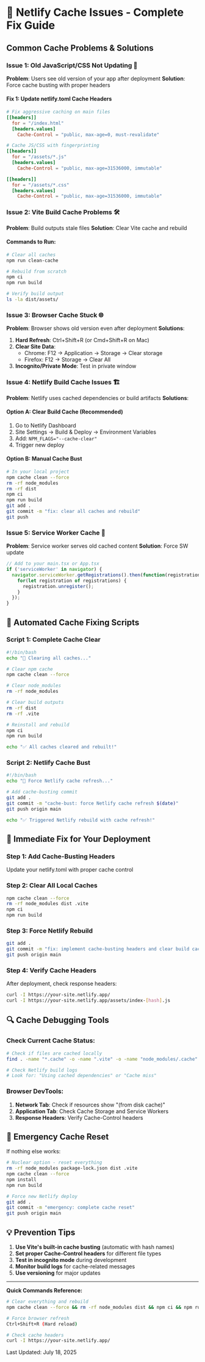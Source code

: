 # 🚀 Netlify Cache Issues - Complete Fix Guide

## Common Cache Problems & Solutions

### Issue 1: Old JavaScript/CSS Not Updating 🔄

**Problem**: Users see old version of your app after deployment
**Solution**: Force cache busting with proper headers

#### Fix 1: Update netlify.toml Cache Headers
```toml
# Fix aggressive caching on main files
[[headers]]
  for = "/index.html"
  [headers.values]
    Cache-Control = "public, max-age=0, must-revalidate"

# Cache JS/CSS with fingerprinting
[[headers]]
  for = "/assets/*.js"
  [headers.values]
    Cache-Control = "public, max-age=31536000, immutable"

[[headers]]
  for = "/assets/*.css"
  [headers.values]
    Cache-Control = "public, max-age=31536000, immutable"
```

### Issue 2: Vite Build Cache Problems 🛠️

**Problem**: Build outputs stale files
**Solution**: Clear Vite cache and rebuild

#### Commands to Run:
```bash
# Clear all caches
npm run clean-cache

# Rebuild from scratch
npm ci
npm run build

# Verify build output
ls -la dist/assets/
```

### Issue 3: Browser Cache Stuck 🌐

**Problem**: Browser shows old version even after deployment
**Solutions**:

1. **Hard Refresh**: Ctrl+Shift+R (or Cmd+Shift+R on Mac)
2. **Clear Site Data**: 
   - Chrome: F12 → Application → Storage → Clear storage
   - Firefox: F12 → Storage → Clear All
3. **Incognito/Private Mode**: Test in private window

### Issue 4: Netlify Build Cache Issues 🏗️

**Problem**: Netlify uses cached dependencies or build artifacts
**Solutions**:

#### Option A: Clear Build Cache (Recommended)
1. Go to Netlify Dashboard
2. Site Settings → Build & Deploy → Environment Variables
3. Add: `NPM_FLAGS="--cache-clear"`
4. Trigger new deploy

#### Option B: Manual Cache Bust
```bash
# In your local project
npm cache clean --force
rm -rf node_modules
rm -rf dist
npm ci
npm run build
git add .
git commit -m "fix: clear all caches and rebuild"
git push
```

### Issue 5: Service Worker Cache 🔧

**Problem**: Service worker serves old cached content
**Solution**: Force SW update

```javascript
// Add to your main.tsx or App.tsx
if ('serviceWorker' in navigator) {
  navigator.serviceWorker.getRegistrations().then(function(registrations) {
    for(let registration of registrations) {
      registration.unregister();
    }
  });
}
```

## 🔧 Automated Cache Fixing Scripts

### Script 1: Complete Cache Clear
```bash
#!/bin/bash
echo "🧹 Clearing all caches..."

# Clear npm cache
npm cache clean --force

# Clear node_modules
rm -rf node_modules

# Clear build outputs
rm -rf dist
rm -rf .vite

# Reinstall and rebuild
npm ci
npm run build

echo "✅ All caches cleared and rebuilt!"
```

### Script 2: Netlify Cache Bust
```bash
#!/bin/bash
echo "🚀 Force Netlify cache refresh..."

# Add cache-busting commit
git add .
git commit -m "cache-bust: force Netlify cache refresh $(date)"
git push origin main

echo "✅ Triggered Netlify rebuild with cache refresh!"
```

## 🎯 Immediate Fix for Your Deployment

### Step 1: Add Cache-Busting Headers
Update your netlify.toml with proper cache control

### Step 2: Clear All Local Caches
```bash
npm cache clean --force
rm -rf node_modules dist .vite
npm ci
npm run build
```

### Step 3: Force Netlify Rebuild
```bash
git add .
git commit -m "fix: implement cache-busting headers and clear build cache"
git push origin main
```

### Step 4: Verify Cache Headers
After deployment, check response headers:
```bash
curl -I https://your-site.netlify.app/
curl -I https://your-site.netlify.app/assets/index-[hash].js
```

## 🔍 Cache Debugging Tools

### Check Current Cache Status:
```bash
# Check if files are cached locally
find . -name "*.cache" -o -name ".vite" -o -name "node_modules/.cache"

# Check Netlify build logs
# Look for: "Using cached dependencies" or "Cache miss"
```

### Browser DevTools:
1. **Network Tab**: Check if resources show "(from disk cache)"
2. **Application Tab**: Check Cache Storage and Service Workers
3. **Response Headers**: Verify Cache-Control headers

## 🚨 Emergency Cache Reset

If nothing else works:
```bash
# Nuclear option - reset everything
rm -rf node_modules package-lock.json dist .vite
npm cache clean --force
npm install
npm run build

# Force new Netlify deploy
git add .
git commit -m "emergency: complete cache reset"
git push origin main
```

## 💡 Prevention Tips

1. **Use Vite's built-in cache busting** (automatic with hash names)
2. **Set proper Cache-Control headers** for different file types  
3. **Test in incognito mode** during development
4. **Monitor build logs** for cache-related messages
5. **Use versioning** for major updates

---

**Quick Commands Reference:**
```bash
# Clear everything and rebuild
npm cache clean --force && rm -rf node_modules dist && npm ci && npm run build

# Force browser refresh
Ctrl+Shift+R (Hard reload)

# Check cache headers
curl -I https://your-site.netlify.app/
```

Last Updated: July 18, 2025
